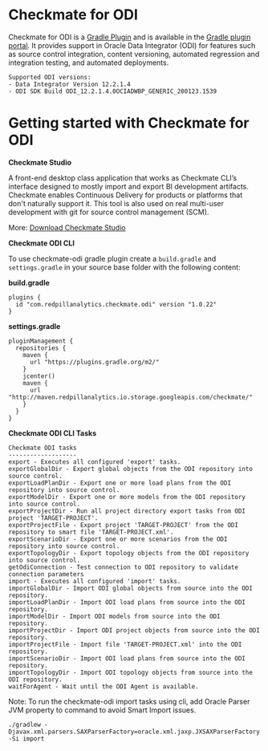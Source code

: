 Checkmate for ODI
=========
Checkmate for ODI is a [Gradle Plugin](https://guides.gradle.org/designing-gradle-plugins/) and is available in the [Gradle plugin portal](https://plugins.gradle.org/plugin/com.redpillanalytics.checkmate.odi). It provides support in Oracle Data Integrator (ODI) for features such as source control integration, content versioning, automated regression and integration testing, and automated deployments.

```
Supported ODI versions:
- Data Integrator Version 12.2.1.4
- ODI SDK Build ODI_12.2.1.4.0OCIADWBP_GENERIC_200123.1539
```

Getting started with Checkmate for ODI
=========

**Checkmate Studio**

A front-end desktop class application that works as Checkmate CLI’s interface designed to mostly import and export BI development artifacts.
Checkmate enables Continuous Delivery for products or platforms that don't naturally support it. This tool is also used on real multi-user development with git for source control management (SCM).

More: [Download Checkmate Studio](https://redpillanalytics.com/checkmate-studio-download)

**Checkmate ODI CLI**

To use checkmate-odi gradle plugin create a `build.gradle` and `settings.gradle` in your source base folder with the following content:

**build.gradle**
```
plugins {
  id "com.redpillanalytics.checkmate.odi" version "1.0.22"
}
```

**settings.gradle**
```
pluginManagement {
  repositories {
    maven {
      url "https://plugins.gradle.org/m2/"
    }
    jcenter()
    maven {
      url "http://maven.redpillanalytics.io.storage.googleapis.com/checkmate/"
    }
  }
}
```

**Checkmate ODI CLI Tasks**

```
Checkmate ODI tasks
-------------------
export - Executes all configured 'export' tasks.
exportGlobalDir - Export global objects from the ODI repository into source control.
exportLoadPlanDir - Export one or more load plans from the ODI repository into source control.
exportModelDir - Export one or more models from the ODI repository into source control.
exportProjectDir - Run all project directory export tasks from ODI project 'TARGET-PROJECT'.
exportProjectFile - Export project 'TARGET-PROJECT' from the ODI repository to smart file 'TARGET-PROJECT.xml'.
exportScenarioDir - Export one or more scenarios from the ODI repository into source control.
exportTopologyDir - Export topology objects from the ODI repository into source control.
getOdiConnection - Test connection to ODI repository to validate connection parameters
import - Executes all configured 'import' tasks.
importGlobalDir - Import ODI global objects from source into the ODI repository.
importLoadPlanDir - Import ODI load plans from source into the ODI repository.
importModelDir - Import ODI models from source into the ODI repository.
importProjectDir - Import ODI project objects from source into the ODI repository.
importProjectFile - Import file 'TARGET-PROJECT.xml' into the ODI repository.
importScenarioDir - Import ODI load plans from source into the ODI repository.
importTopologyDir - Import ODI topology objects from source into the ODI repository.
waitForAgent - Wait until the ODI Agent is available.
```

Note: To run the checkmate-odi import tasks using cli, add Oracle Parser JVM property to command to avoid Smart Import issues.

```./gradlew -Djavax.xml.parsers.SAXParserFactory=oracle.xml.jaxp.JXSAXParserFactory -Si import```